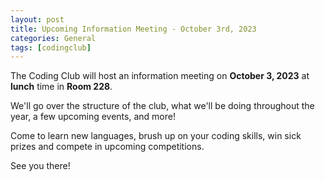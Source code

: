 ```yaml
---
layout: post
title: Upcoming Information Meeting - October 3rd, 2023
categories: General
tags: [codingclub]
---
```

The Coding Club will host an information meeting on **October 3, 2023** at **lunch** time in **Room 228**.

We'll go over the structure of the club, what we'll be doing throughout the year, a few upcoming events, and more!

Come to learn new languages, brush up on your coding skills, win sick prizes and compete in upcoming competitions.

See you there!